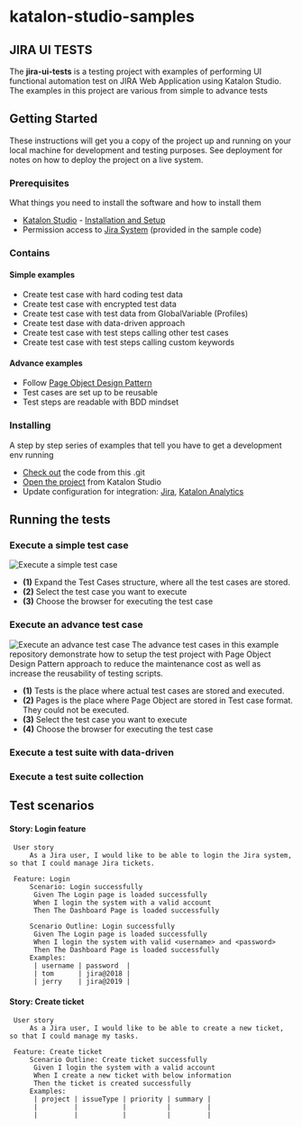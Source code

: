 # katalon-studio-samples
## JIRA UI TESTS
The **jira-ui-tests** is a testing project with examples of performing UI functional automation test on JIRA Web Application using Katalon Studio. The examples in this project are various from simple to advance tests

## Getting Started
These instructions will get you a copy of the project up and running on your local machine for development and testing purposes. See deployment for notes on how to deploy the project on a live system.
### Prerequisites
What things you need to install the software and how to install them
- [Katalon Studio](https://www.katalon.com/) - [Installation and Setup](https://docs.katalon.com//display/KD/Installation+and+Setup)
- Permission access to [Jira System](https://katalon.atlassian.net) (provided in the sample code)
### Contains
#### Simple examples
- Create test case with hard coding test data
- Create test case with encrypted test data
- Create test case with test data from GlobalVariable (Profiles)
- Create test dase with data-driven approach
- Create test case with test steps calling other test cases
- Create test case with test steps calling custom keywords

#### Advance examples
- Follow [Page Object Design Pattern](https://www.seleniumhq.org/docs/06_test_design_considerations.jsp#page-object-design-pattern) 
- Test cases are set up to be reusable
- Test steps are readable with BDD mindset

### Installing
A step by step series of examples that tell you have to get a development env running
- [Check out](https://git-scm.com/book/en/v2/Git-Basics-Getting-a-Git-Repository) the code from this .git
- [Open the project](https://docs.katalon.com//display/KD/Manage+Test+Project) from Katalon Studio
- Update configuration for integration: [Jira](https://docs.katalon.com//display/KD/JIRA+Integration), [Katalon Analytics](https://docs.katalon.com//display/KD/Katalon+Analytics+%28Beta%29+Integration)

## Running the tests
### Execute a simple test case
![Execute a simple test case](https://github.com/katalon-studio-samples/jira-ui-tests/blob/master/Tutorials/Figures/Execute%20a%20simple%20test%20case.png)
- **(1)** Expand the Test Cases structure, where all the test cases are stored.
- **(2)** Select the test case you want to execute
- **(3)** Choose the browser for executing the test case

### Execute an advance test case
![Execute an advance test case](https://github.com/katalon-studio-samples/jira-ui-tests/blob/master/Tutorials/Figures/Execute%20an%20advance%20test%20case.png)
The advance test cases in this example repository demonstrate how to setup the test project with Page Object Design Pattern approach to reduce the maintenance cost as well as increase the reusability of testing scripts.
- **(1)** Tests is the place where actual test cases are stored and executed.
- **(2)** Pages is the place where Page Object are stored in Test case format. They could not be executed.
- **(3)** Select the test case you want to execute
- **(4)** Choose the browser for executing the test case

### Execute a test suite with data-driven
### Execute a test suite collection

## Test scenarios
#### Story: Login feature
     User story
         As a Jira user, I would like to be able to login the Jira system, so that I could manage Jira tickets.
     
     Feature: Login 
         Scenario: Login successfully
          Given The Login page is loaded successfully
          When I login the system with a valid account
          Then The Dashboard Page is loaded successfully

         Scenario Outline: Login successfully
          Given The Login page is loaded successfully
          When I login the system with valid <username> and <password>
          Then The Dashboard Page is loaded successfully
         Examples:
          | username | password  |
          |	tom      | jira@2018 |
          |	jerry    | jira@2019 |
          
#### Story: Create ticket
     User story
         As a Jira user, I would like to be able to create a new ticket, so that I could manage my tasks.

     Feature: Create ticket
         Scenario Outline: Create ticket successfully
          Given I login the system with a valid account
          When I create a new ticket with below information
          Then the ticket is created successfully
         Examples:
          | project | issueType | priority | summary |
          |         |           |          |         |
          |         |           |          |         |
